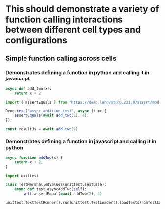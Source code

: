 # This should demonstrate a variety of function calling interactions between different cell types and configurations

## Simple function calling across cells
### Demonstrates defining a function in python and calling it in javascript
```python
async def add_two(x):
    return x + 2
```

```javascript
import { assertEquals } from "https://deno.land/std@0.221.0/assert/mod.ts";

Deno.test("async addition test", async () => {
    assertEquals(await add_two(2), 4);
});

const resultJs = await add_two(2)
```

### Demonstrates defining a function in javascript and calling it in python
```javascript
async function addTwo(x) {
    return x + 2;
}
```

```python
import unittest

class TestMarshalledValues(unittest.TestCase):
    async def test_asyncAddTwo(self):
        self.assertEqual(await addTwo(2), 4)

unittest.TextTestRunner().run(unittest.TestLoader().loadTestsFromTestCase(TestMarshalledValues))
```


